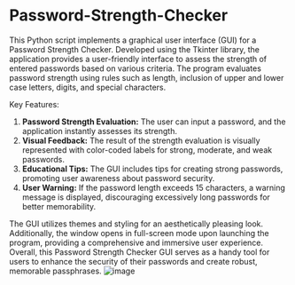 # Password-Strength-Checker

This Python script implements a graphical user interface (GUI) for a Password Strength Checker. Developed using the Tkinter library, the application provides a user-friendly interface to assess the strength of entered passwords based on various criteria. The program evaluates password strength using rules such as length, inclusion of upper and lower case letters, digits, and special characters.

Key Features:
1. **Password Strength Evaluation:** The user can input a password, and the application instantly assesses its strength.
2. **Visual Feedback:** The result of the strength evaluation is visually represented with color-coded labels for strong, moderate, and weak passwords.
3. **Educational Tips:** The GUI includes tips for creating strong passwords, promoting user awareness about password security.
4. **User Warning:** If the password length exceeds 15 characters, a warning message is displayed, discouraging excessively long passwords for better memorability.

The GUI utilizes themes and styling for an aesthetically pleasing look. Additionally, the window opens in full-screen mode upon launching the program, providing a comprehensive and immersive user experience. Overall, this Password Strength Checker GUI serves as a handy tool for users to enhance the security of their passwords and create robust, memorable passphrases.
![image](https://github.com/M-Usman-Shoaib/Password-Strength-Checker/assets/134754067/bc389d75-5849-44e2-83c1-b8d95382e92e)

